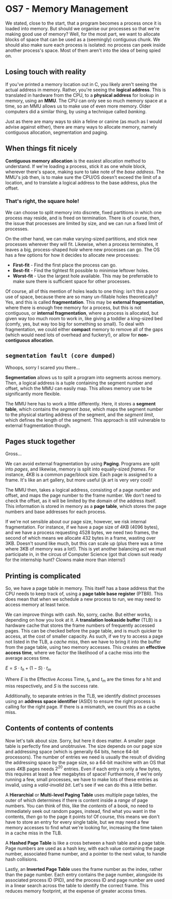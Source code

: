 # OS7 - Memory Management

We stated, close to the start, that a program becomes a process once it is loaded into memory. But should we organise our processes so that we're making good use of memory? Well, for the most part, we want to allocate blocks of space that can be used as a (seemingly) contiguous chunk. We should also make sure each process is isolated: no process can peek inside another process's space. Most of them aren't into the idea of being spied on.

## Losing touch with reality

If you've printed a memory location out in C, you likely aren't seeing the actual address in memory. Rather, you're seeing the **logical address**. This is translated in hardware from the CPU, to a **physical address** for lookup in memory, using an **MMU**. The CPU can only see so much memory space at a time, so an MMU allows us to make use of even more memory. Older computers did a similar thing, by using a technique called *banking*.

Just as there are many ways to skin a feline or canine (as much as I would advise against either), there are many ways to allocate memory, namely contiguous allocation, segmentation and paging.

## When things fit nicely

**Contiguous memory allocation** is the easiest allocation method to understand. If we're loading a process, stick it as one whole block, wherever there's space, making sure to take note of the *base address*. The MMU's job then, is to make sure the CPU/OS doesn't exceed the limit of a location, and to translate a logical address to the base address, plus the offset.

### That's right, the square hole!

We can choose to split memory into discrete, fixed partitions in which one process may reside, and is freed on termination. There is of course, then, the issue that processes are limited by size, and we can run a fixed limit of processes.

On the other hand, we can make varying-sized partitions, and stick new processes wherever they will fit. Likewise, when a process terminates, it leaves a big, process-shaped *hole* where new processes can go. The OS has a few options for how it decides to allocate new processes:

- **First-fit** - Find the first place the process can go.
- **Best-fit** - Find the tightest fit possible to minimise leftover holes.
- **Worst-fit** - Use the largest hole available. This may be preferrable to make sure there is sufficient space for other processes.

Of course, all of this mention of holes leads to one thing: isn't this a poor use of space, because there are so many un-fillable holes theoretically? Yes, and this is called **fragmentation**. This may be **external fragmentation**, where there is enough free memory for a process, but this is not contiguous, or **internal fragmentation**, where a process is allocated, but given way too much room to work in, like giving a toddler a king-sized bed (comfy, yes, but way too big for something so small). To deal with fragmentation, we could either **compact** memory to remove all of the gaps (which would need lots of overhead and fuckery!), or allow for **non-contiguous allocation**.

## `segmentation fault (core dumped)`

Whoops, sorry I scared you there...

**Segmentation** allows us to split a program into segments across memory. Then, a logical address is a tuple containing the segment number and offset, which the MMU can easily map. This allows memory use to be significantly more flexible.

The MMU here has to work a little differently. Here, it stores a **segment table**, which contains the *segment base*, which maps the segment number to the physical starting address of the segment, and the *segment limit*, which defines the length of the segment. This approach is still vulnerable to external fragmentation though.

## Pages stuck together

Gross...

We can avoid external fragmentation by using **Paging**. Programs are split into *pages*, and likewise, memory is split into equally-sized *frames*. For instance, 4KB is a common page/block size. Each page is assigned to a frame. It's like an art gallery, but more useful (jk art is very very cool)!

The MMU then, takes a logical address, consisting of a page number and offset, and maps the page number to the frame number. We don't need to check the offset, as it will be limited by the domain of the address itself. This information is stored in memory as a **page table**, which stores the page numbers and base addresses for each process.

If we're not sensible about our page size, however, we risk internal fragmentation. For instance, if we have a page size of 4KB (4096 bytes), and we have a process requesting 4528 bytes, we need two frames, the second of which means we allocate 432 bytes in a frame, wasting over 3KB. Doesn't sound like much, but this can scale up (plus there was a time where 3KB of memory was a lot!). This is yet another balancing act we must participate in, in the circus of Computer Science (got that clown suit ready for the internship hunt? Clowns make more than interns!)

## Printing is complicated

So, we have a page table in memory. This itself has a base address that the CPU needs to keep track of, using a **page table base register** (PTBR). This does mean that when we schedule a new process to run, we may need to access memory at least twice.

We can improve things with cash. No, sorry, cache. But either works, depending on how you look at it. A **translation lookaside buffer** (TLB) is a hardware cache that stores the frame numbers of frequently accessed pages. This can be checked before the page table, and is much quicker to access, at the cost of smaller capacity. As such, if we try to access a page not listed in the TLB, a *cache miss*, then we have to bring it into the buffer from the page table, using two memory accesses. This creates an **effective access time**, where we factor the likelihood of a cache miss into the average access time.

$E = S \cdot t_h + (1-S) \cdot t_m$

Where $E$ is the Effective Access Time, $t_h$ and $t_m$ are the times for a hit and miss respectively, and $S$ is the success rate.

Additionally, to separate entries in the TLB, we identify distinct processes using an **address space identifier** (ASID) to ensure the right process is calling for the right page. If there is a mismatch, we count this as a cache miss.

## Contents of contents of contents

Now let's talk about size. Sorry, but here it does matter. A smaller page table is perfectly fine and unobtrusive. The size depends on our page size and addressing space (which is generally 64 bits, hence 64-bit processors). The number of entries we need is usually the result of dividing the addressing space by the page size, so a 64-bit machine with an OS that uses 4KB pages needs $2^{20}$ entries. Even if each entry is only a few bytes, this requires at least a few megabytes of space! Furthermore, if we're only running a few, small processes, we have to make lots of these entries as invalid, using a *valid-invalid bit*. Let's see if we can do this a little better.

A **Hierarchial** or **Multi-level Paging Table** uses multiple page tables, the outer of which determines if there is content inside a *range* of page numbers. You can think of this, like the *contents* of a book, no need to immediately seek out random pages, instead, find what you want in the contents, *then* go to the page it points to! Of course, this means we don't have to store an entry for every single table, but we may need a few memory accesses to find what we're looking for, increasing the time taken in a cache miss in the TLB.

A **Hashed Page Table** is like a cross between a hash table and a page table. Page numbers are used as a hash key, with each value containing the page number, associated frame number, and a pointer to the next value, to handle hash collisions.

Lastly, an **Inverted Page Table** uses the frame number as the index, rather than the page number. Each entry contains the page number, alongside its associated process ID (PID), and the process ID and page number are used in a linear search across the table to identify the correct frame. This reduces memory footprint, at the expense of greater access times.